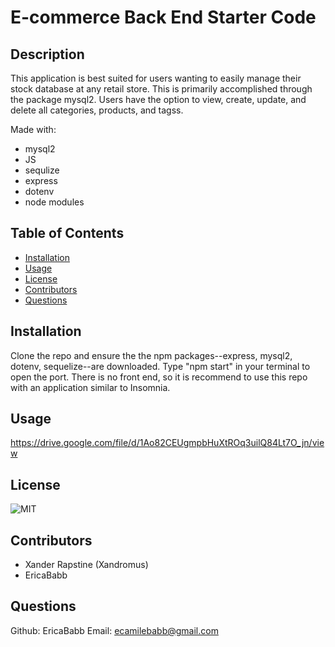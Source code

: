 # E-commerce Back End Starter Code

## Description

This application is best suited for users wanting to easily manage their stock database at any retail store. This is primarily accomplished through the package mysql2. Users have the option to view, create, update, and delete all categories, products, and tagss.

Made with:

- mysql2
- JS
- sequlize
- express
- dotenv
- node modules

## Table of Contents

- [Installation](#installation)
- [Usage](#usage)
- [License](#license)
- [Contributors](#contributors)
- [Questions](#questions)

## Installation

Clone the repo and ensure the the npm packages--express, mysql2, dotenv, sequelize--are downloaded. Type "npm start" in your terminal to open the port. There is no front end, so it is recommend to use this repo with an application similar to Insomnia.

## Usage

https://drive.google.com/file/d/1Ao82CEUgmpbHuXtROq3uilQ84Lt7O_jn/view

## License

![MIT](https://img.shields.io/badge/license-MIT-green)

## Contributors

- Xander Rapstine (Xandromus)
- EricaBabb

## Questions

Github: EricaBabb
Email: ecamilebabb@gmail.com
